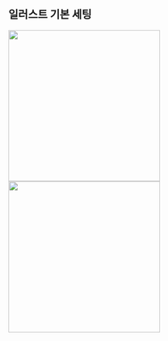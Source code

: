 ## 일러스트 기본 세팅
<img src="https://user-images.githubusercontent.com/105650300/230839373-63446468-22ba-4d66-917e-93d0b39fc504.png" width="300">

<img src="https://user-images.githubusercontent.com/105650300/230840347-09ece868-2fac-44a1-ab3f-0aeaf85fc774.png" width="300">
